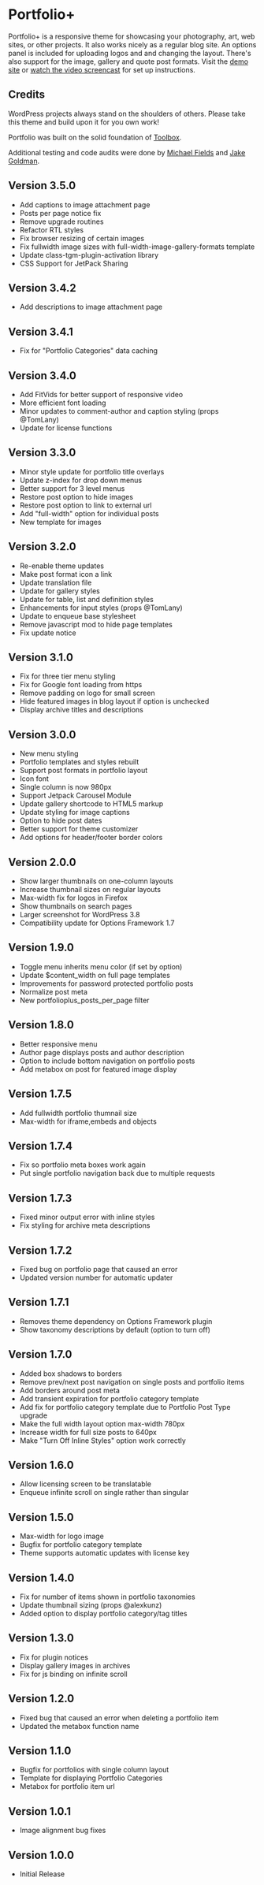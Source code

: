 # Portfolio+

Portfolio+ is a responsive theme for showcasing your photography, art, web sites, or other projects.  It also works nicely as a regular blog site.  An options panel is included for uploading logos and and changing the layout.  There's also support for the image, gallery and quote post formats.  Visit the [demo site](http://themes.wptheming.com/portfolio-plus/) or [watch the video screencast](http://wptheming.com/portfolio-press) for set up instructions.

## Credits

WordPress projects always stand on the shoulders of others.  Please take this theme and build upon it for you own work!

Portfolio was built on the solid foundation of [Toolbox](http://wordpress.org/extend/themes/toolbox).

Additional testing and code audits were done by [Michael Fields](http://wordpress.mfields.org/) and [Jake Goldman](https://twitter.com/jakemgold).

Version 3.5.0
---

* Add captions to image attachment page
* Posts per page notice fix
* Remove upgrade routines
* Refactor RTL styles
* Fix browser resizing of certain images
* Fix fullwidth image sizes with full-width-image-gallery-formats template
* Update class-tgm-plugin-activation library
* CSS Support for JetPack Sharing

Version 3.4.2
---

* Add descriptions to image attachment page

Version 3.4.1
---

* Fix for "Portfolio Categories" data caching

Version 3.4.0
---

* Add FitVids for better support of responsive video
* More efficient font loading
* Minor updates to comment-author and caption styling (props @TomLany)
* Update for license functions

Version 3.3.0
---

* Minor style update for portfolio title overlays
* Update z-index for drop down menus
* Better support for 3 level menus
* Restore post option to hide images
* Restore post option to link to external url
* Add "full-width" option for individual posts
* New template for images

Version 3.2.0
---

* Re-enable theme updates
* Make post format icon a link
* Update translation file
* Update for gallery styles
* Update for table, list and definition styles
* Enhancements for input styles (props @TomLany)
* Update to enqueue base stylesheet
* Remove javascript mod to hide page templates
* Fix update notice


Version 3.1.0
---

* Fix for three tier menu styling
* Fix for Google font loading from https
* Remove padding on logo for small screen
* Hide featured images in blog layout if option is unchecked
* Display archive titles and descriptions

Version 3.0.0
---

* New menu styling
* Portfolio templates and styles rebuilt
* Support post formats in portfolio layout
* Icon font
* Single column is now 980px
* Support Jetpack Carousel Module
* Update gallery shortcode to HTML5 markup
* Update styling for image captions
* Option to hide post dates
* Better support for theme customizer
* Add options for header/footer border colors

Version 2.0.0
---

* Show larger thumbnails on one-column layouts
* Increase thumbnail sizes on regular layouts
* Max-width fix for logos in Firefox
* Show thumbnails on search pages
* Larger screenshot for WordPress 3.8
* Compatibility update for Options Framework 1.7

Version 1.9.0
---

* Toggle menu inherits menu color (if set by option)
* Update $content_width on full page templates
* Improvements for password protected portfolio posts
* Normalize post meta
* New portfolioplus_posts_per_page filter

Version 1.8.0
---

* Better responsive menu
* Author page displays posts and author description
* Option to include bottom navigation on portfolio posts
* Add metabox on post for featured image display

Version 1.7.5
---

* Add fullwidth portfolio thumnail size
* Max-width for iframe,embeds and objects

Version 1.7.4
---

* Fix so portfolio meta boxes work again
* Put single portfolio navigation back due to multiple requests

Version 1.7.3
---

* Fixed minor output error with inline styles
* Fix styling for archive meta descriptions

Version 1.7.2
---

* Fixed bug on portfolio page that caused an error
* Updated version number for automatic updater

Version 1.7.1
---

* Removes theme dependency on Options Framework plugin
* Show taxonomy descriptions by default (option to turn off)

Version 1.7.0
---

* Added box shadows to borders
* Remove prev/next post navigation on single posts and portfolio items
* Add borders around post meta
* Add transient expiration for portfolio category template
* Add fix for portfolio category template due to Portfolio Post Type upgrade
* Make the full width layout option max-width 780px
* Increase width for full size posts to 640px
* Make "Turn Off Inline Styles" option work correctly

Version 1.6.0
---

* Allow licensing screen to be translatable
* Enqueue infinite scroll on single rather than singular

Version 1.5.0
---

* Max-width for logo image
* Bugfix for portfolio category template
* Theme supports automatic updates with license key

Version 1.4.0
---

* Fix for number of items shown in portfolio taxonomies
* Update thumbnail sizing (props @alexkunz)
* Added option to display portfolio category/tag titles

Version 1.3.0
---

* Fix for plugin notices
* Display gallery images in archives
* Fix for js binding on infinite scroll

Version 1.2.0
---

* Fixed bug that caused an error when deleting a portfolio item
* Updated the metabox function name

Version 1.1.0
---

* Bugfix for portfolios with single column layout
* Template for displaying Portfolio Categories
* Metabox for portfolio item url

Version 1.0.1
---

* Image alignment bug fixes

Version 1.0.0
---

* Initial Release